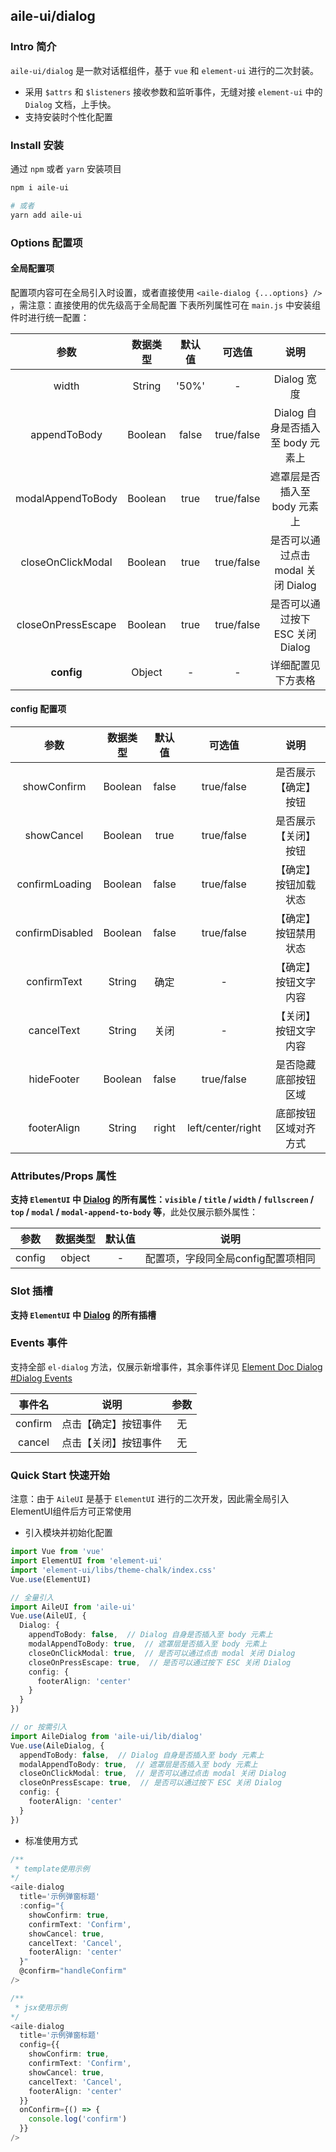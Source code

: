 ## aile-ui/dialog

### Intro 简介

`aile-ui/dialog` 是一款对话框组件，基于 `vue` 和 `element-ui` 进行的二次封装。
- 采用 `$attrs` 和 `$listeners` 接收参数和监听事件，无缝对接 `element-ui` 中的 `Dialog` 文档，上手快。
- 支持安装时个性化配置

### Install 安装

通过 `npm` 或者 `yarn` 安装项目

```bash
npm i aile-ui

# 或者
yarn add aile-ui
```

### Options 配置项

#### 全局配置项

配置项内容可在全局引入时设置，或者直接使用 `<aile-dialog {...options} />` ，需注意：直接使用的优先级高于全局配置
下表所列属性可在 `main.js` 中安装组件时进行统一配置：

|        参数        | 数据类型 | 默认值 |   可选值   |                说明                |
| :----------------: | :------: | :----: | :--------: | :--------------------------------: |
|       width        |  String  | '50%'  |     -      |            Dialog 宽度             |
|    appendToBody    | Boolean  | false  | true/false | Dialog 自身是否插入至 body 元素上  |
| modalAppendToBody  | Boolean  |  true  | true/false |    遮罩层是否插入至 body 元素上    |
| closeOnClickModal  | Boolean  |  true  | true/false | 是否可以通过点击 modal 关闭 Dialog |
| closeOnPressEscape | Boolean  |  true  | true/false |  是否可以通过按下 ESC 关闭 Dialog  |
|     **config**     |  Object  |   -    |     -      |         详细配置见下方表格         |

#### config 配置项

|      参数       | 数据类型 | 默认值 |      可选值       |         说明         |
| :-------------: | :------: | :----: | :---------------: | :------------------: |
|   showConfirm   | Boolean  | false  |    true/false     | 是否展示【确定】按钮 |
|   showCancel    | Boolean  |  true  |    true/false     | 是否展示【关闭】按钮 |
| confirmLoading  | Boolean  | false  |    true/false     | 【确定】按钮加载状态 |
| confirmDisabled | Boolean  | false  |    true/false     | 【确定】按钮禁用状态 |
|   confirmText   |  String  |  确定  |         -         | 【确定】按钮文字内容 |
|   cancelText    |  String  |  关闭  |         -         | 【关闭】按钮文字内容 |
|   hideFooter    | Boolean  | false  |    true/false     | 是否隐藏底部按钮区域 |
|   footerAlign   |  String  | right  | left/center/right | 底部按钮区域对齐方式 |

### Attributes/Props 属性

**支持 `ElementUI` 中 [Dialog](https://element.eleme.cn/#/zh-CN/component/Dialog) 的所有属性：`visible` / `title` / `width` / `fullscreen` / `top` / `modal` / `modal-append-to-body` 等**，此处仅展示额外属性：

|  参数  | 数据类型 | 默认值 |                说明                |
| :----: | :------: | :----: | :--------------------------------: |
| config |  object  |   -    | 配置项，字段同全局config配置项相同 |

### Slot 插槽

**支持 `ElementUI` 中 [Dialog](https://element.eleme.cn/#/zh-CN/component/Dialog) 的所有插槽**

### Events 事件

支持全部 `el-dialog` 方法，仅展示新增事件，其余事件详见 [Element Doc Dialog #Dialog Events](https://element.eleme.cn/#/zh-CN/component/dialog)

| 事件名  |         说明         | 参数  |
| :-----: | :------------------: | :---: |
| confirm | 点击【确定】按钮事件 |  无   |
| cancel  | 点击【关闭】按钮事件 |  无   |

### Quick Start 快速开始

注意：由于 `AileUI` 是基于 `ElementUI` 进行的二次开发，因此需全局引入ElementUI组件后方可正常使用

- 引入模块并初始化配置

```ts
import Vue from 'vue'
import ElementUI from 'element-ui'
import 'element-ui/libs/theme-chalk/index.css'
Vue.use(ElementUI)

// 全量引入
import AileUI from 'aile-ui'
Vue.use(AileUI, {
  Dialog: {
    appendToBody: false,  // Dialog 自身是否插入至 body 元素上
    modalAppendToBody: true,  // 遮罩层是否插入至 body 元素上
    closeOnClickModal: true,  // 是否可以通过点击 modal 关闭 Dialog
    closeOnPressEscape: true,  // 是否可以通过按下 ESC 关闭 Dialog
    config: {
      footerAlign: 'center'
    }
  }
})

// or 按需引入
import AileDialog from 'aile-ui/lib/dialog'
Vue.use(AileDialog, {
  appendToBody: false,  // Dialog 自身是否插入至 body 元素上
  modalAppendToBody: true,  // 遮罩层是否插入至 body 元素上
  closeOnClickModal: true,  // 是否可以通过点击 modal 关闭 Dialog
  closeOnPressEscape: true,  // 是否可以通过按下 ESC 关闭 Dialog
  config: {
    footerAlign: 'center'
  }
})
```

- 标准使用方式

```ts
/**
 * template使用示例
*/
<aile-dialog
  title='示例弹窗标题'
  :config="{
    showConfirm: true,
    confirmText: 'Confirm',
    showCancel: true,
    cancelText: 'Cancel',
    footerAlign: 'center'
  }"
  @confirm="handleConfirm"
/>

/**
 * jsx使用示例
*/
<aile-dialog
  title='示例弹窗标题'
  config={{
    showConfirm: true,
    confirmText: 'Confirm',
    showCancel: true,
    cancelText: 'Cancel',
    footerAlign: 'center'
  }}
  onConfirm={() => {
    console.log('confirm')
  }}
/>
```
